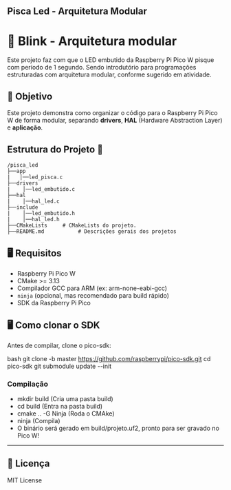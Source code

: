 ## Pisca Led - Arquitetura Modular

# 📝 Blink - Arquitetura modular
Este projeto faz com que o LED embutido da Raspberry Pi Pico W pisque com período de 1 segundo. Sendo introdutório para programações estruturadas com arquitetura modular, conforme sugerido em atividade. 

## 🎯 Objetivo
Este projeto demonstra como organizar o código para o Raspberry Pi Pico W de forma modular, separando **drivers**, **HAL** (Hardware Abstraction Layer) e **aplicação**.

## Estrutura do Projeto 📂
```
/pisca_led
├──app
|   │──led_pisca.c
├──drivers
|    │──led_embutido.c        
├──hal
|    │──hal_led.c
├──include
|    │──led_embutido.h         
|    │──hal_led.h           
├──CMakeLists     # CMakeLists do projeto.
├──README.md           # Descrições gerais dos projetos
```

## 🖥️ Requisitos

- Raspberry Pi Pico W
- CMake >= 3.13
- Compilador GCC para ARM (ex: arm-none-eabi-gcc)
- `ninja` (opcional, mas recomendado para build rápido)
- SDK da Raspberry Pi Pico

## 🖥️ Como clonar o SDK

Antes de compilar, clone o pico-sdk:

bash
git clone -b master https://github.com/raspberrypi/pico-sdk.git
cd pico-sdk
git submodule update --init

### Compilação

- mkdir build (Cria uma pasta build)
- cd build (Entra na pasta build)
- cmake .. -G Ninja (Roda o CMAke)
- ninja (Compila)
- O binário será gerado em build/projeto.uf2, pronto para ser gravado no Pico W!

---
## 📜 Licença
MIT License

